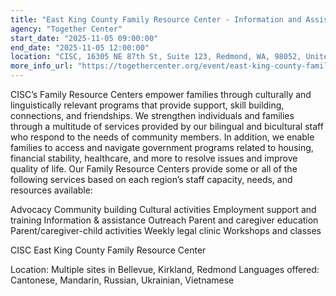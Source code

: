 ```yaml
---
title: "East King County Family Resource Center - Information and Assistance Services - Cantonese and Mandarin Speaking"
agency: "Together Center"
start_date: "2025-11-05 09:00:00"
end_date: "2025-11-05 12:00:00"
location: "CISC, 16305 NE 87th St, Suite 123, Redmond, WA, 98052, United States"
more_info_url: "https://togethercenter.org/event/east-king-county-family-resource-center-information-and-assistance-services-cantonese-and-mandarin-speaking/2025-11-05/"
---
```

CISC’s Family Resource Centers empower families through culturally and linguistically relevant programs that provide support, skill building, connections, and friendships. We strengthen individuals and families through a multitude of services provided by our bilingual and bicultural staff who respond to the needs of community members. In addition, we enable families to access and navigate government programs related to housing, financial stability, healthcare, and more to resolve issues and improve quality of life. Our Family Resource Centers provide some or all of the following services based on each region’s staff capacity, needs, and resources available: 

Advocacy
Community building
Cultural activities
Employment support and training
Information & assistance
Outreach
Parent and caregiver education
Parent/caregiver-child activities
Weekly legal clinic
Workshops and classes

CISC East King County Family Resource Center 

Location: Multiple sites in Bellevue, Kirkland, Redmond
Languages offered: Cantonese, Mandarin, Russian, Ukrainian, Vietnamese
